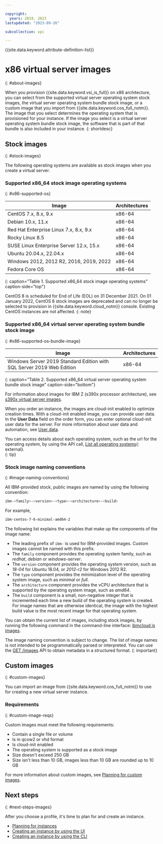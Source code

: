 ```yaml
---

copyright:
  years: 2019, 2023
lastupdated: "2023-09-26"

subcollection: vpc

---
```

{{site.data.keyword.attribute-definition-list}}


# x86 virtual server images
{: #about-images}

When you provision {{site.data.keyword.vsi_is_full}} on x86 architecture, you can select from the supported virtual server operating system stock images, the virtual server operating system bundle stock image, or a custom image that you import from {{site.data.keyword.cos_full_notm}}. The image that you select determines the operating system that is provisioned for your instance. If the image you select is a virtual server operating system bundle stock image, the software that is part of that bundle is also included in your instance.
{: shortdesc}

## Stock images
{: #stock-images}

The following operating systems are available as stock images when you create a virtual server.

### Supported x86_64 stock image operating systems
{: #x86-supported-os}

| Image | Architectures |
|---------|---------|
| CentOS 7.x, 8.x, 9.x | x86-64 |
| Debian 10.x, 11.x | x86-64 |
| Red Hat Enterprise Linux 7.x, 8.x, 9.x | x86-64 |
| Rocky Linux 8.5 | x86-64 |
| SUSE Linux Enterprise Server 12.x, 15.x | x86-64 |
| Ubuntu 20.04.x, 22.04.x | x86-64 |
| Windows 2012, 2012 R2, 2016, 2019, 2022 | x86-64 |
| Fedora Core OS | x86-64 |
{: caption="Table 1. Supported x86_64 stock image operating systems" caption-side="top"}

CentOS 8 is scheduled for End of Life (EOL) on 31 December 2021. On 01 January 2022, CentOS 8 stock images are deprecated and can no longer be selected to provision in {{site.data.keyword.cloud_notm}} console. Existing CentOS instances are not affected.
{: note}

### Supported x86_64 virtual server operating system bundle stock image
{: #x86-supported-os-bundle-image}

| Image | Architectures |
|---------|---------|
| Windows Server 2019 Standard Edition with SQL Server 2019 Web Edition | x86-64
{: caption="Table 2. Supported x86_64 virtual server operating system bundle stock image" caption-side="bottom"}

For information about images for IBM Z (s390x processor architecture), see [s390x virtual server images](/docs/vpc?topic=vpc-vsabout-images).

When you order an instance, the images are cloud-init enabled to optimize creation times. With a cloud-init enabled image, you can provide user data. In the **User Data** field on the order form, you can enter optional cloud-init user data for the server. For more information about user data and automation, see [User data](/docs/vpc?topic=vpc-user-data).

You can access details about each operating system, such as the url for the operating system, by using the API call, [List all operating systems](https://cloud.ibm.com/apidocs/vpc#list-operating-systems){: external}.  
{: tip}

### Stock image naming conventions
{: #image-naming-conventions}

All IBM-provided stock, public images are named by using the following convention:

```sh
ibm-<family>-<version>-<type>-<architecture>-<build>
```

For example,

```sh
ibm-centos-7-6-minimal-amd64-2
```

The following list explains the variables that make up the components of the image name:
* The leading prefix of `ibm-` is used for IBM-provided images. Custom images cannot be named with this prefix.
* The `family` component provides the operating system family, such as *redhat*, *debian* or *windows-server*.
* The `version` component provides the operating system version, such as *18-04* for Ubuntu 18.04, or *2012-r2* for Windows 2012 R2.
* The `type` component provides the minimization level of the operating system image, such as *minimal* or *full*.
* The `architecture` component provides the vCPU architecture that is supported by the operating system image, such as *amd64*.
* The `build` component is a small, non-negative integer that is incremented each time a new build of the operating system is created. For image names that are otherwise identical, the image with the highest build value is the most recent image for that operating system.

You can obtain the current list of images, including stock images, by running the following command in the command-line interface: [ibmcloud is images](/docs/vpc?topic=vpc-vpc-reference#compute-images).

The image naming convention is subject to change. The list of image names is not intended to be programmatically parsed or interpreted. You can use the [GET /images](/apidocs/vpc#get-image) API to obtain metadata in a structured format.
{: important}

## Custom images
{: #custom-images}

You can import an image from {{site.data.keyword.cos_full_notm}} to use for creating a new virtual server instance.

### Requirements
{: #custom-image-reqs}

Custom images must meet the following requirements:
- Contain a single file or volume
- Is in qcow2 or vhd format
- Is cloud-init enabled
- The operating system is supported as a stock image
- Size doesn't exceed 250 GB
- Size isn't less than 10 GB, images less than 10 GB are rounded up to 10 GB

For more information about custom images, see [Planning for custom images](/docs/vpc?topic=vpc-planning-custom-images).

<!--### Storage costs
{: #custom-image-storage}

Storage costs are incurred for storing custom images. This charge is separate from charges for storing images in {{site.data.keyword.cos_full_notm}}.-->

## Next steps
{: #next-steps-images}

After you choose a profile, it's time to plan for and create an instance.
* [Planning for instances](/docs/vpc?topic=vpc-vsi_best_practices)
* [Creating an instance by using the UI](/docs/vpc?topic=vpc-creating-virtual-servers)
* [Creating an instance by using the CLI](/docs/vpc?topic=vpc-creating-virtual-servers&interface=cli)
